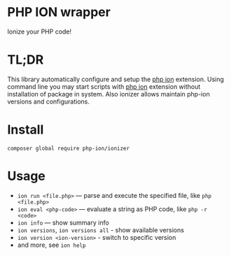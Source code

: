 PHP ION wrapper
===

Ionize your PHP code!

# TL;DR

This library automatically configure and setup the [php ion](https://github.com/php-ion/php-ion) extension.
Using command line you may start scripts with [php ion](https://github.com/php-ion/php-ion) extension without installation of package in system. Also ionizer allows maintain php-ion versions and configurations.

# Install

`composer global require php-ion/ionizer`

# Usage

* `ion run <file.php>` — parse and execute the specified file, like `php <file.php>`
* `ion eval <php-code>` — evaluate a string as PHP code, like `php -r <code>`
* `ion info` — show summary info
* `ion versions`, `ion versions all` - show available versions
* `ion version <ion-version>` - switch to specific version
* and more, see `ion help`
